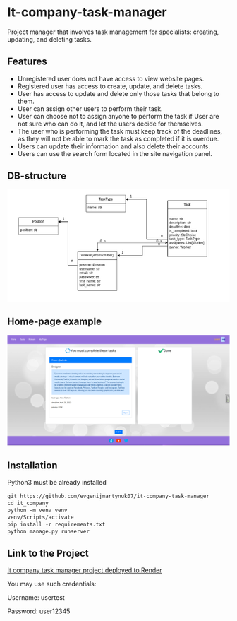 # It-company-task-manager

Project manager that involves task management for specialists: creating, updating, and deleting tasks.

## Features
* Unregistered user does not have access to view website pages.
* Registered user has access to create, update, and delete tasks.
* User has access to update and delete only those tasks that belong to them.
* User can assign other users to perform their task.
* User can choose not to assign anyone to perform the task if User are not sure who can do it, and let the users decide for themselves.
* The user who is performing the task must keep track of the deadlines, as they will not be able to mark the task as completed if it is overdue.
* Users can update their information and also delete their accounts.
* Users can use the search form located in the site navigation panel.

## DB-structure

![DB_structure](db_structure.png)


## Home-page example

![DB_structure](home.png)


## Installation

Python3 must be already installed

```shell
git https://github.com/evgenijmartynuk07/it-company-task-manager
cd it_company
python -m venv venv
venv/Scripts/activate
pip install -r requirements.txt
python manage.py runserver
```


## Link to the Project

[It company task manager project deployed to Render](it-manager-project.onrender.com)

You may use such credentials:

Username: usertest

Password: user12345